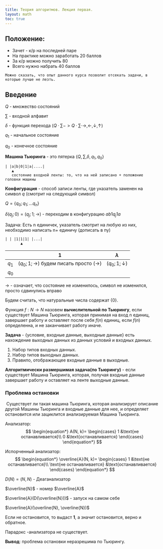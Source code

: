 ```yaml
---
title: Теория алгоритмов. Лекция первая.
layout: math
toc: true
---
```


## Положение:

- Зачет - к/р на последней паре
- На практике можно заработать 20 баллов
- За к/р можно получить 80
- Всего нужно набрать 40 баллов

```
Можно сказать, что опыт данного курса позволит отсекать задачи, в которые лучше не лезть.
```

## Введение

$Q$ - множество состояний

$\sum$ - входной алфавит

$\delta$ - функция перехода $(Q ⋅\sum -> Q⋅\sum ⋅  {→, ←, ↓, ↑})$

$q_{1}$ - начальное состояние

$q_{0}$ - конечное состояние

**Машина Тьюринга** - это пятерка $\{Q, \sum, \delta, q_{1}, q_{0}\}$

```
| |a|b|0|1|a|....|
   ▲
   состояние входной ленты: то, что на ней записано + положение головки машины
```

**Конфигурация** - способ записи ленты, где указатель заменен на символ $q$ (смотрит на следующий символ)

$Q = \{q_{0}; q_{1}; ... q_{n}\}$

$\delta(q_{j};0)=(q_{j};1;→)$ - переходим в конфигурацию $ab1q_{j}1a$

Задача: Есть n единичек, указатель смотрит на любую из них, необходимо написать n+ единичу (дописать в пу)

```
| | |1|1|1| |...|
       ▲
```

|         | 1                                       | $\lambda$       |
| ------- | --------------------------------------- | --------------- |
| $q_{1}$ | $(q_{0}; 1; →)$ будем писать просто (→) | $(q_{0}; 1; ↓)$ |
| $q_{0}$ |                                         |                 |

→ - означает, что состояние не изменилось, символ не изменился, просто сдвинулись вправо

Будем считать, что натуральные числа содержат {0}.

Функция $f: N→N$ назовем **вычислительной по Тьюрингу**, если существует Машина Тьюринга, которая принимая на вход n единиц, завершает работу и оставляет после себя $f(n)$ единиц, если $f(n)$ определенна, и не заканчивает работу иначе.

**Задача** - {условие, входные данные, выходные данные} есть нахождение выходных данных из данных условий и входных данных.

1. Набор типов входных данных.
2. Набор типов выходных данных.
3. Правило, отображающее входные данные в выходные.

**Алгоритмически размершимая задача(по Тьюрингу)** - если существует Машина Тьюринга, которая, получая входные данные завершает работу и оставляет на ленте выходные данные.



### Проблема остановки

​	Существует ли такая машина Тьюринга, которая анализирует описание другой Машины Тьюринга и входные данные для нее, и определяет остановится или зациклится анализируемая Машина Тьюринга.

Анализатор:
$$
\begin{equation*}
A(N, k)= 
 \begin{cases}
   1 &\text{не останавливается}\\
   0 &\text{останавливается}
 \end{cases}
\end{equation*}
$$


Испорченный анализатор:
$$
\begin{equation*}
\overline{A}(N, k)= 
 \begin{cases}
   1 &\text{не останавливается}\\
   \text{не останавливается} &\text{останавливается}
 \end{cases}
\end{equation*}
$$


$D(N) = (N, N)$ - Деаганализатор

$\overline{N}$ - номер $\overline{A}$

$\overline{A}(D(\overline{N}))$ - запуск на самом себе

$\overline{A}(\overline{N}, \overline{N})$

Если не остановится, то выдаст **1**, а значит остановится, верно и обратное.

Парадокс  -анализатора не существует.

**Вывод**: проблема остановки неразрешима по Тьюрингу.